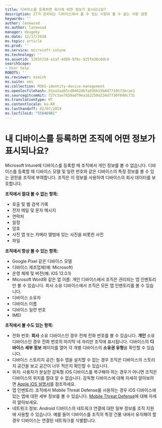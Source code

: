 ```yaml
---
title: 디바이스를 등록하면 회사에 어떤 정보가 표시되나요?
description: IT가 관리되는 디바이스에서 볼 수 있는 사항과 볼 수 없는 사항 설명
keywords: ''
author: lenewsad
ms.author: lanewsad
manager: dougeby
ms.date: 12/17/2018
ms.topic: article
ms.prod: ''
ms.service: microsoft-intune
ms.technology: ''
ms.assetid: 12655728-a1af-4d89-97bc-925fe36c0dc4
searchScope:
- User help
ROBOTS: ''
ms.reviewer: esmich
ms.suite: ems
ms.collection: M365-identity-device-management
ms.openlocfilehash: 91ea3aab5cd04624bfa036615b8d7710573bcae1
ms.sourcegitcommit: 727c3ae7659ad79ea162250d234d7730f840c731
ms.translationtype: HT
ms.contentlocale: ko-KR
ms.lasthandoff: 02/07/2019
ms.locfileid: "55846981"
---
```

# <a name="what-information-can-my-organization-see-when-i-enroll-my-device"></a>내 디바이스를 등록하면 조직에 어떤 정보가 표시되나요?

Microsoft Intune에 디바이스를 등록할 때 조직에서 개인 정보를 볼 수 없습니다. 디바이스를 등록할 때 디바이스 모델 및 일련 번호와 같은 디바이스의 특정 정보를 볼 수 있는 권한을 조직에 부여합니다. 조직은 이 정보를 사용하여 디바이스의 회사 데이터를 보호합니다.

**조직에서 절대 볼 수 없는 항목:**

- 호출 및 웹 검색 기록
- 전자 메일 및 문자 메시지
- 연락처
- 일정
-   암호
- 사진 앱 또는 카메라 앨범에 있는 사진을 비롯한 사진
- 파일

**조직에서 항상 볼 수 있는 항목:**

- Google Pixel 같은 디바이스 모델
- 디바이스 제조업체(예: Microsoft)
- 운영 체제 및 버전(예: iOS 12.0.1)
- Microsoft Word와 같은 앱 이름: 개인 디바이스에서 조직은 관리되는 앱 인벤토리만 볼 수 있습니다. 회사 소유 디바이스에서 조직은 모든 앱 인벤토리를 볼 수 있습니다.
- 디바이스 소유자
- 디바이스 이름
- 디바이스 일련 번호
- IMEI

**조직에서 볼 수도 있는 항목:**

-  전화 번호: **회사** 소유 디바이스인 경우 전체 전화 번호를 볼 수 있습니다. **개인** 소유 디바이스인 경우 전화 번호의 마지막 네 자리만 조직에 표시됩니다. 디바이스의 **디바이스 세부 정보** 페이지를 열어 각 개별 디바이스의 **소유권 유형**을 확인할 수 있습니다.
- 디바이스 스토리지 공간: 필수 앱을 설치할 수 없는 경우 조직은 디바이스의 스토리지 공간을 보고 공간이 너무 적은지 확인할 수 있습니다.  
-  위치: 사용자가 분실한 감독형 iOS 디바이스를 복구해야 하는 경우가 아니면 조직은 디바이스의 위치를 절대 알 수 없습니다. 감독형 디바이스에 대해 자세히 알아보려면 [Apple iOS 설명서](https://go.microsoft.com/fwlink/?linkid=853816)를 참조하세요.  
- 앱 인벤토리: 조직에서 Mobile Threat Defense를 사용하는 경우 iOS 디바이스에 있는 앱에 대한 세부 정보를 볼 수 있습니다. [Mobile Threat Defense](you-are-prompted-to-install-mtd-ios.md)에 대해 자세히 알아보세요.
- 네트워크 정보: Android 디바이스의 네트워크 연결에 대한 일부 정보를 조직 지원에 사용할 수 있습니다. 예를 들어 디바이스를 조직의 특정 건물 내에서 유지해야 할 경우 디바이스는 연결된 네트워크를 식별합니다. 
